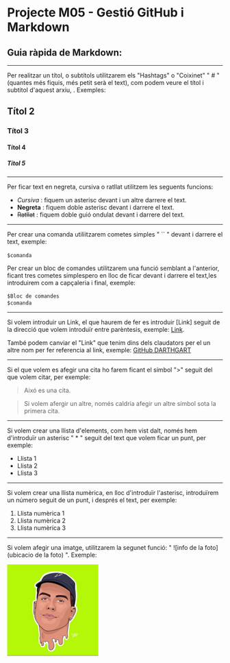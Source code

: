 # Projecte M05 - Gestió GitHub i Markdown

## Guia ràpida de Markdown:

---

Per realitzar un títol, o subtítols utilitzarem els "Hashtags" o "Coixinet" " # " (quantes més fiquis, més petit serà el text), com podem veure el títol i subtitol d'aquest arxiu, . Exemples:
## Títol 2
### Títol 3
#### Títol 4
##### Títol 5

---

Per ficar text en negreta, cursiva o ratllat utilitzem les seguents funcions:
  * *Cursiva* : fiquem un asterisc devant i un altre darrere el text.
  * **Negreta** : fiquem doble asterisc devant i darrere el text.
  * ~~Ratllat~~ : fiquem doble guió ondulat devant i darrere del text.

--- 

Per crear una comanda utiliitzarem cometes simples " `` " devant i darrere el text, exemple:

`$comanda`

Per crear un bloc de comandes utilitzarem una funció semblant a l'anterior, ficant tres cometes simplespero en lloc de ficar devant i darrere el text,les introduirem com a capçaleria i final, exemple:

```
$Bloc de comandes
$comanda
```
---

Si volem introduir un Link, el que haurem de fer es introduir [Link] seguit de la direcció que volem introduïr entre parèntesis, exemple: [Link](https://github.com/DARTHGART).

També podem canviar el "Link" que tenim dins dels claudators per el un altre nom per fer referencia al link, exemple: [GitHub DARTHGART](https://github.com/DARTHGART)

--- 

Si el que volem es afegir una cita ho farem ficant el símbol ">" seguit del que volem citar, per exemple: 
>Aixó es una cita.

>Si volem afergir un altre, només caldría afegir un altre símbol sota la primera cita.

---

Si volem crear una llista d'elements, com hem vist dalt, només hem d'introduïr un asterisc " * " seguit del text que volem ficar un punt, per exemple:
  * Llista 1
  * Llista 2
  * Llista 3

---

Si volem crear una llista numèrica, en lloc d'introduïr l'asterisc, introduïrem un número seguit de un punt, i després el text, per exemple:
  1. Llista numèrica 1
  2. Llista numèrica 2
  3. Llista numèrica 3

---

Si volem afegir una imatge, utilitzarem la segunet funció: " ![info de la foto](ubicacio de la foto) ". Exemple:

![Logo DARTHGART](edgar.png)